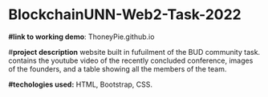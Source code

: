 # BlockchainUNN-Web2-Task-2022


**#link to working demo**:
ThoneyPie.github.io

#**project description**
website built in fufuilment of the BUD community task.
contains the youtube video of the recently concluded conference, images of the founders, 
and a table showing all the members of the team.

**#techologies used:**
HTML, 
Bootstrap,
CSS.
